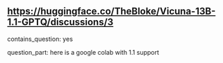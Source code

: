 ## https://huggingface.co/TheBloke/Vicuna-13B-1.1-GPTQ/discussions/3

contains_question: yes

question_part: here is a google colab with 1.1 support